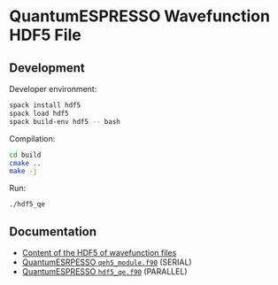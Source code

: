 # QuantumESPRESSO Wavefunction HDF5 File

## Development
 
Developer environment:

```bash
spack install hdf5
spack load hdf5
spack build-env hdf5 -- bash
```

Compilation:

```bash
cd build
cmake ..
make -j
```

Run:

```
./hdf5_qe
```

## Documentation

* [Content of the HDF5 of wavefunction files](https://gitlab.com/QEF/q-e/-/snippets/1869219)
* [QuantumESRPESSO `qeh5_module.f90`](https://github.com/QEF/q-e/blob/develop/Modules/qeh5_module.f90) (SERIAL)
* [QuantumESPRESSO `hdf5_qe.f90`](https://github.com/QEF/q-e/blob/develop/Modules/hdf5_qe.f90) (PARALLEL)
